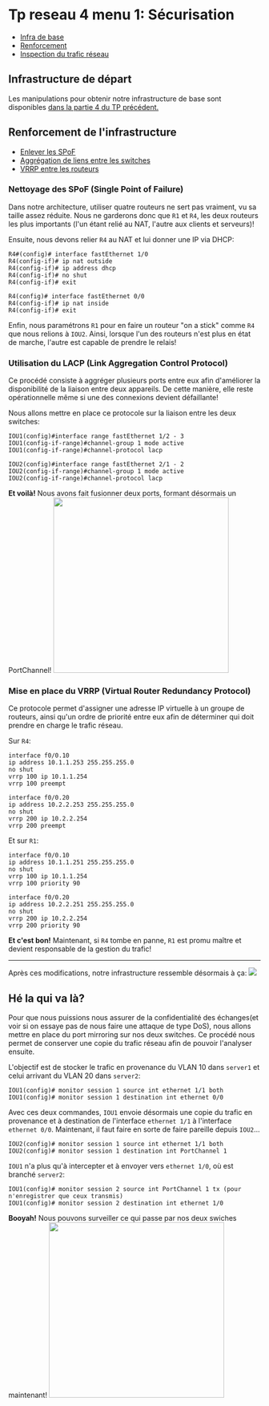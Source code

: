 # Tp reseau 4 menu 1: Sécurisation

* [Infra de base](#infrastructure-de-départ)
* [Renforcement](#renforcement-de-linfrastructure)
* [Inspection du trafic réseau](#hé-la-qui-va-là?)

## Infrastructure de départ

Les manipulations pour obtenir notre infrastructure de base sont disponibles [dans la partie 4 du TP précédent.](https://github.com/DamienOrl/TP-reseau-3/blob/master/README.md#iv-lab-final)

## Renforcement de l'infrastructure
* [Enlever les SPoF](#nettoyage-des-spof-single-point-of-failure)
* [Aggrégation de liens entre les switches](#utilisation-du-lacp-link-aggregation-control-protocol)
* [VRRP entre les routeurs](#mise-en-place-du-vrrp-virtual-router-redundancy-protocol)

### Nettoyage des SPoF (Single Point of Failure)
Dans notre architecture, utiliser quatre routeurs ne sert pas vraiment, vu sa taille assez réduite. Nous ne garderons donc que `R1` et `R4`, les deux routeurs les plus importants (l'un étant relié au NAT, l'autre aux clients et serveurs)!

Ensuite, nous devons relier `R4` au NAT et lui donner une IP via DHCP:

```
R4#(config)# interface fastEthernet 1/0
R4(config-if)# ip nat outside
R4(config-if)# ip address dhcp
R4(config-if)# no shut
R4(config-if)# exit

R4(config)# interface fastEthernet 0/0
R4(config-if)# ip nat inside
R4(config-if)# exit
```

Enfin, nous paramétrons `R1` pour en faire un routeur "on a stick" comme `R4` que nous relions à `IOU2`. Ainsi, lorsque l'un des routeurs n'est plus en état de marche, l'autre est capable de prendre le relais!

### Utilisation du LACP (Link Aggregation Control Protocol)

Ce procédé consiste à aggréger plusieurs ports entre eux afin d'améliorer la disponibilité de la liaison entre deux appareils. De cette manière, elle reste opérationnelle même si une des connexions devient défaillante!

Nous allons mettre en place ce protocole sur la liaison entre les deux switches:

```
IOU1(config)#interface range fastEthernet 1/2 - 3
IOU1(config-if-range)#channel-group 1 mode active
IOU1(config-if-range)#channel-protocol lacp
```

```
IOU2(config)#interface range fastEthernet 2/1 - 2
IOU2(config-if-range)#channel-group 1 mode active
IOU2(config-if-range)#channel-protocol lacp
```

**Et voilà!** Nous avons fait fusionner deux ports, formant désormais un PortChannel!
<img src="https://media.giphy.com/media/MY6LrEW1m6rgA/giphy.gif" width="350">

### Mise en place du VRRP (Virtual Router Redundancy Protocol)

Ce protocole permet d'assigner une adresse IP virtuelle à un groupe de routeurs, ainsi qu'un ordre de priorité entre eux afin de déterminer qui doit prendre en charge le trafic réseau.

Sur `R4`:
```
interface f0/0.10
ip address 10.1.1.253 255.255.255.0
no shut
vrrp 100 ip 10.1.1.254
vrrp 100 preempt

interface f0/0.20
ip address 10.2.2.253 255.255.255.0
no shut
vrrp 200 ip 10.2.2.254
vrrp 200 preempt
```


Et sur `R1`:
```
interface f0/0.10
ip address 10.1.1.251 255.255.255.0
no shut
vrrp 100 ip 10.1.1.254
vrrp 100 priority 90

interface f0/0.20
ip address 10.2.2.251 255.255.255.0
no shut
vrrp 200 ip 10.2.2.254
vrrp 200 priority 90
```

**Et c'est bon!** Maintenant, si `R4` tombe en panne, `R1` est promu maître et devient responsable de la gestion du trafic!

----
Après ces modifications, notre infrastructure ressemble désormais à ça:
<img src="Captures/Infra renforcée.png" />

## Hé la qui va là?

Pour que nous puissions nous assurer de la confidentialité des échanges(et voir si on essaye pas de nous faire une attaque de type DoS), nous allons mettre en place du port mirroring sur nos deux switches. Ce procédé nous permet de conserver une copie du trafic réseau afin de pouvoir l'analyser ensuite.

L'objectif est de stocker le trafic en provenance du VLAN 10 dans `server1` et celui arrivant du VLAN 20 dans `server2`:

```
IOU1(config)# monitor session 1 source int ethernet 1/1 both
IOU1(config)# monitor session 1 destination int ethernet 0/0
```

Avec ces deux commandes, `IOU1` envoie désormais une copie du trafic en provenance et à destination de l'interface `ethernet 1/1` à l'interface `ethernet 0/0`. Maintenant, il faut faire en sorte de faire pareille depuis `IOU2`...

```
IOU2(config)# monitor session 1 source int ethernet 1/1 both
IOU2(config)# monitor session 1 destination int PortChannel 1
```

`IOU1` n'a plus qu'à intercepter et à envoyer vers `ethernet 1/0`, où est branché `server2`:

```
IOU1(config)# monitor session 2 source int PortChannel 1 tx (pour n'enregistrer que ceux transmis)
IOU1(config)# monitor session 2 destination int ethernet 1/0
```

**Booyah!** Nous pouvons surveiller ce qui passe par nos deux swiches maintenant! <img src="https://media.giphy.com/media/NS7gPxeumewkWDOIxi/giphy.gif" width="350">
